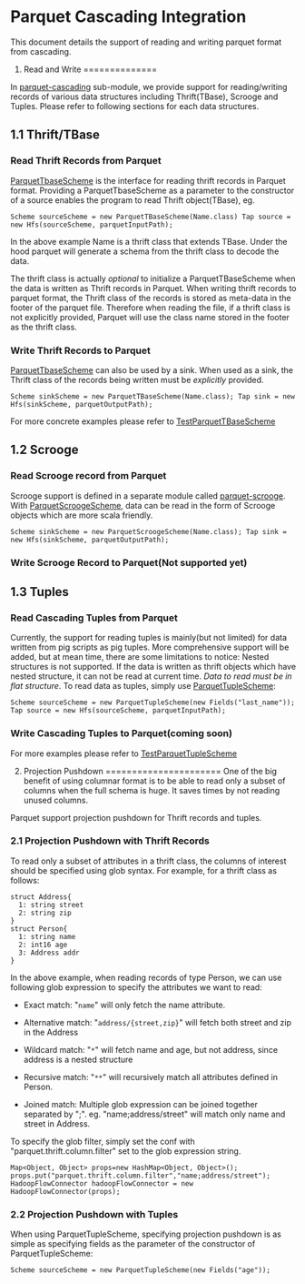 Parquet Cascading Integration
=============================

This document details the support of reading and writing parquet format from cascading.

1. Read and Write
==============

In [parquet-cascading](http://https://github.com/Parquet/parquet-mr/tree/master/parquet-cascading) sub-module, we provide support for reading/writing records of various data structures including Thrift(TBase), Scrooge and Tuples. Please refer to following sections for each data structures.

1.1 Thrift/TBase
------------
### Read Thrift Records from Parquet
[ParquetTbaseScheme](https://github.com/Parquet/parquet-mr/blob/master/parquet-cascading/src/main/java/parquet/cascading/ParquetTBaseScheme.java) is the interface for reading thrift records in Parquet format. Providing a ParquetTbaseScheme as a parameter to the constructor of a source enables the program to read Thrift object(TBase), eg.

`
Scheme sourceScheme = new ParquetTBaseScheme(Name.class)
Tap source = new Hfs(sourceScheme, parquetInputPath);
`

In the above example Name is a thrift class that extends TBase. Under the hood parquet will generate a schema from the thrift class to decode the data. 

The thrift class is actually *optional* to initialize a ParquetTBaseScheme when the data is written as Thrift records in Parquet. When writing thrift records to parquet format, the Thrift class of the records is stored as meta-data in the footer of the parquet file. Therefore when reading the file, if a thrift class is not explicitly provided, Parquet will use the class name stored in the footer as the thrift class. 

### Write Thrift Records to Parquet
[ParquetTbaseScheme](https://github.com/Parquet/parquet-mr/blob/master/parquet-cascading/src/main/java/parquet/cascading/ParquetTBaseScheme.java) can also be used by a sink. When used as a sink, the Thrift class of the records being written must be *explicitly* provided.

`
Scheme sinkScheme = new ParquetTBaseScheme(Name.class);
Tap sink = new Hfs(sinkScheme, parquetOutputPath);
`

For more concrete examples please refer to [TestParquetTBaseScheme](https://github.com/Parquet/parquet-mr/blob/master/parquet-cascading/src/test/java/parquet/cascading/TestParquetTBaseScheme.java)

1.2 Scrooge
-----------
### Read Scrooge record from Parquet
Scrooge support is defined in a separate module called [parquet-scrooge](https://github.com/Parquet/parquet-mr/tree/master/parquet-scrooge). With [ParquetScroogeScheme](https://github.com/Parquet/parquet-mr/blob/master/parquet-scrooge/src/main/java/parquet/scrooge/ParquetScroogeScheme.java), data can be read in the form of Scrooge objects which are more scala friendly.

`
Scheme sinkScheme = new ParquetScroogeScheme(Name.class);
Tap sink = new Hfs(sinkScheme, parquetOutputPath);
`

### Write Scrooge Record to Parquet(Not supported yet)

1.3 Tuples
----------
### Read Cascading Tuples from Parquet
Currently, the support for reading tuples is mainly(but not limited) for data written from pig scripts as pig tuples. More comprehensive support will be added, but at mean time, there are some limitations to notice: Nested structures is not supported. If the data is written as thrift objects which have nested structure, it can not be read at current time. *Data to read must be in flat structure*. To read data as tuples, simply use [ParquetTupleScheme](https://github.com/Parquet/parquet-mr/blob/master/parquet-cascading/src/main/java/parquet/cascading/ParquetTupleScheme.java):

`
Scheme sourceScheme = new ParquetTupleScheme(new Fields("last_name"));
Tap source = new Hfs(sourceScheme, parquetInputPath);
`

### Write Cascading Tuples to Parquet(coming soon)

For more examples please refer to [TestParquetTupleScheme](https://github.com/Parquet/parquet-mr/blob/master/parquet-cascading/src/test/java/parquet/cascading/TestParquetTupleScheme.java)

2. Projection Pushdown
======================
One of the big benefit of using columnar format is to be able to read only a subset of columns when the full schema is huge. It saves times by not reading unused columns. 

Parquet support projection pushdown for Thrift records and tuples.

### 2.1 Projection Pushdown with Thrift Records
To read only a subset of attributes in a thrift class, the columns of interest should be specified using glob syntax. For example, for a thrift class as follows:

    
    struct Address{
      1: string street
      2: string zip
    }
    struct Person{
      1: string name
      2: int16 age
      3: Address addr
    }


In the above example, when reading records of type Person, we can use following glob expression to specify the attributes we want to read:

- Exact match:
"`name`" will only fetch the name attribute.

- Alternative match:
"`address/{street,zip}`" will fetch both street and zip in the Address

- Wildcard match:
"`*`" will fetch name and age, but not address, since address is a nested structure

- Recursive match:
"`**`" will recursively match all attributes defined in Person.

- Joined match:
Multiple glob expression can be joined together separated by ";". eg. "name;address/street" will match only name and street in Address.

To specify the glob filter, simply set the conf with "parquet.thrift.column.filter" set to the glob expression string.


    Map<Object, Object> props=new HashMap<Object, Object>();
    props.put("parquet.thrift.column.filter","name;address/street");
    HadoopFlowConnector hadoopFlowConnector = new HadoopFlowConnector(props);


### 2.2 Projection Pushdown with Tuples
When using ParquetTupleScheme, specifying projection pushdown is as simple as specifying fields as the parameter of the constructor of ParquetTupleScheme:

`Scheme sourceScheme = new ParquetTupleScheme(new Fields("age"));`
